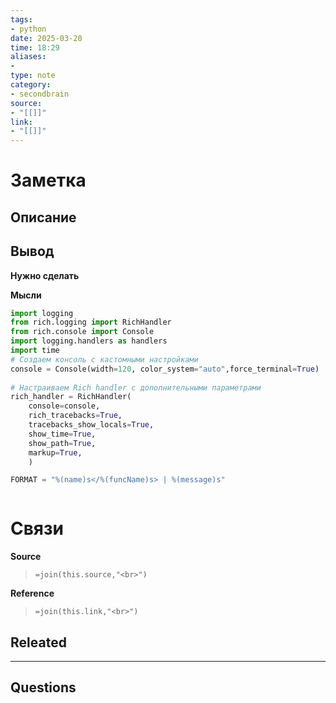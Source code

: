 ```yaml
---
tags: 
- python
date: 2025-03-20
time: 18:29
aliases: 
-
type: note
category: 
- secondbrain
source: 
- "[[]]"
link: 
- "[[]]"
---
```

# Заметка

**Описание**
- 

**Вывод**
- 


**Нужно сделать**


**Мысли**



```python
import logging  
from rich.logging import RichHandler  
from rich.console import Console  
import logging.handlers as handlers  
import time  
# Создаем консоль с кастомными настройками  
console = Console(width=120, color_system="auto",force_terminal=True)  
  
# Настраиваем Rich handler с дополнительными параметрами  
rich_handler = RichHandler(  
    console=console,                  
    rich_tracebacks=True,           
    tracebacks_show_locals=True,    
    show_time=True, 
    show_path=True,  
    markup=True,  
    )

FORMAT = "%(name)s</%(funcName)s> | %(message)s"



```

# Связи

**Source**
>`=join(this.source,"<br>")`

**Reference**
>`=join(this.link,"<br>")`


**Releated**
-

---

**Questions**
-